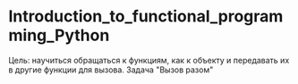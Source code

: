 # Introduction_to_functional_programming_Python
Цель: научиться обращаться к функциям, как к объекту и передавать их в другие функции для вызова.  Задача "Вызов разом"
